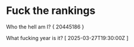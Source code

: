 # Fuck the rankings

Who the hell am I?
{ 20445186 }

What fucking year is it?
[ 2025-03-27T19:30:00Z ]
